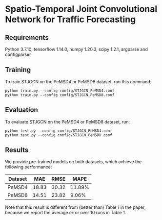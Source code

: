 # Spatio-Temporal Joint Convolutional Network for Traffic Forecasting

## Requirements

Python 3.7.10, tensorflow 1.14.0, numpy 1.20.3, scipy 1.2.1, argparse and configparser

## Training

To train STJGCN on the PeMSD4 or PeMSD8 dataset, run this command:

```train
python train.py --config config/STJGCN_PeMSD4.conf
python train.py --config config/STJGCN_PeMSD8.conf
```

## Evaluation

To evaluate STJGCN on the PeMSD4 or PeMSD8 dataset, run:

```eval
python test.py --config config/STJGCN_PeMSD4.conf
python test.py --config config/STJGCN_PeMSD8.conf
```

## Results

We provide pre-trained models on both datasets, which achieve the following performance:

| Dataset |  MAE  |  RMSE  |  MAPE  |
| --------|------ | ------ | ------ |
| PeMSD4  | 18.83 | 30.32  | 11.89% |
| PeMSD8  | 14.51 | 23.82  |  9.06% |

Note that this result is different from (better than) Table 1 in the paper, because we report the average error over 10 runs in Table 1.
